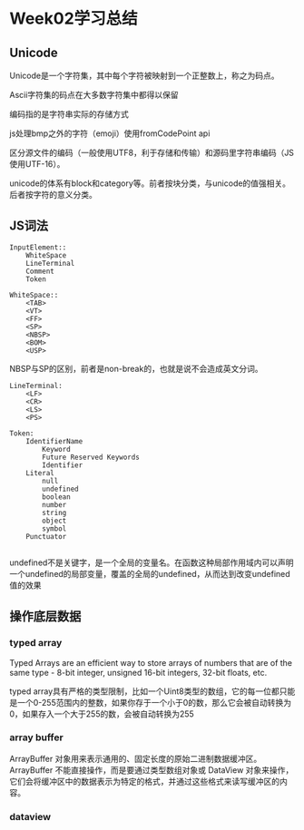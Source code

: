 # Week02学习总结

## Unicode
Unicode是一个字符集，其中每个字符被映射到一个正整数上，称之为码点。

Ascii字符集的码点在大多数字符集中都得以保留

编码指的是字符串实际的存储方式

js处理bmp之外的字符（emoji）使用fromCodePoint api

区分源文件的编码（一般使用UTF8，利于存储和传输）和源码里字符串编码（JS使用UTF-16）。

unicode的体系有block和category等。前者按块分类，与unicode的值强相关。后者按字符的意义分类。

## JS词法
```
InputElement::
    WhiteSpace
    LineTerminal
    Comment
    Token
```

```
WhiteSpace::
    <TAB>
    <VT> 
    <FF>
    <SP>
    <NBSP>
    <BOM>
    <USP> 
```

NBSP与SP的区别，前者是non-break的，也就是说不会造成英文分词。

```
LineTerminal:
    <LF>
    <CR> 
    <LS> 
    <PS> 
```
```
Token:
    IdentifierName
        Keyword
        Future Reserved Keywords
        Identifier
    Literal
        null
        undefined
        boolean
        number
        string
        object
        symbol
    Punctuator 
    
```

undefined不是关键字，是一个全局的变量名。在函数这种局部作用域内可以声明一个undefined的局部变量，覆盖的全局的undefined，从而达到改变undefined值的效果

## 操作底层数据
### typed array

Typed Arrays are an efficient way to store arrays of numbers that are of the same type - 8-bit integer, unsigned 16-bit integers, 32-bit floats, etc.

typed array具有严格的类型限制，比如一个Uint8类型的数组，它的每一位都只能是一个0-255范围内的整数，如果你存于一个小于0的数，那么它会被自动转换为0，如果存入一个大于255的数，会被自动转换为255

### array buffer
ArrayBuffer 对象用来表示通用的、固定长度的原始二进制数据缓冲区。ArrayBuffer 不能直接操作，而是要通过类型数组对象或 DataView 对象来操作，它们会将缓冲区中的数据表示为特定的格式，并通过这些格式来读写缓冲区的内容。

### dataview
